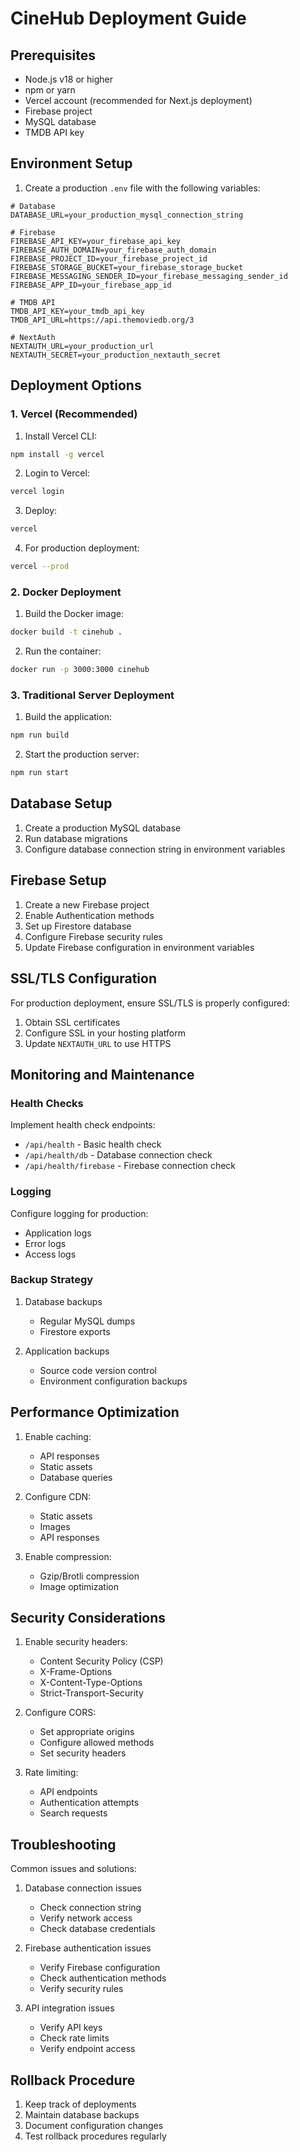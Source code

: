 # CineHub Deployment Guide

## Prerequisites

- Node.js v18 or higher
- npm or yarn
- Vercel account (recommended for Next.js deployment)
- Firebase project
- MySQL database
- TMDB API key

## Environment Setup

1. Create a production `.env` file with the following variables:
```env
# Database
DATABASE_URL=your_production_mysql_connection_string

# Firebase
FIREBASE_API_KEY=your_firebase_api_key
FIREBASE_AUTH_DOMAIN=your_firebase_auth_domain
FIREBASE_PROJECT_ID=your_firebase_project_id
FIREBASE_STORAGE_BUCKET=your_firebase_storage_bucket
FIREBASE_MESSAGING_SENDER_ID=your_firebase_messaging_sender_id
FIREBASE_APP_ID=your_firebase_app_id

# TMDB API
TMDB_API_KEY=your_tmdb_api_key
TMDB_API_URL=https://api.themoviedb.org/3

# NextAuth
NEXTAUTH_URL=your_production_url
NEXTAUTH_SECRET=your_production_nextauth_secret
```

## Deployment Options

### 1. Vercel (Recommended)

1. Install Vercel CLI:
```bash
npm install -g vercel
```

2. Login to Vercel:
```bash
vercel login
```

3. Deploy:
```bash
vercel
```

4. For production deployment:
```bash
vercel --prod
```

### 2. Docker Deployment

1. Build the Docker image:
```bash
docker build -t cinehub .
```

2. Run the container:
```bash
docker run -p 3000:3000 cinehub
```

### 3. Traditional Server Deployment

1. Build the application:
```bash
npm run build
```

2. Start the production server:
```bash
npm run start
```

## Database Setup

1. Create a production MySQL database
2. Run database migrations
3. Configure database connection string in environment variables

## Firebase Setup

1. Create a new Firebase project
2. Enable Authentication methods
3. Set up Firestore database
4. Configure Firebase security rules
5. Update Firebase configuration in environment variables

## SSL/TLS Configuration

For production deployment, ensure SSL/TLS is properly configured:

1. Obtain SSL certificates
2. Configure SSL in your hosting platform
3. Update `NEXTAUTH_URL` to use HTTPS

## Monitoring and Maintenance

### Health Checks

Implement health check endpoints:
- `/api/health` - Basic health check
- `/api/health/db` - Database connection check
- `/api/health/firebase` - Firebase connection check

### Logging

Configure logging for production:
- Application logs
- Error logs
- Access logs

### Backup Strategy

1. Database backups
   - Regular MySQL dumps
   - Firestore exports

2. Application backups
   - Source code version control
   - Environment configuration backups

## Performance Optimization

1. Enable caching:
   - API responses
   - Static assets
   - Database queries

2. Configure CDN:
   - Static assets
   - Images
   - API responses

3. Enable compression:
   - Gzip/Brotli compression
   - Image optimization

## Security Considerations

1. Enable security headers:
   - Content Security Policy (CSP)
   - X-Frame-Options
   - X-Content-Type-Options
   - Strict-Transport-Security

2. Configure CORS:
   - Set appropriate origins
   - Configure allowed methods
   - Set security headers

3. Rate limiting:
   - API endpoints
   - Authentication attempts
   - Search requests

## Troubleshooting

Common issues and solutions:

1. Database connection issues
   - Check connection string
   - Verify network access
   - Check database credentials

2. Firebase authentication issues
   - Verify Firebase configuration
   - Check authentication methods
   - Verify security rules

3. API integration issues
   - Verify API keys
   - Check rate limits
   - Verify endpoint access

## Rollback Procedure

1. Keep track of deployments
2. Maintain database backups
3. Document configuration changes
4. Test rollback procedures regularly
